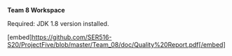 **Team 8 Workspace**

Required: JDK 1.8 version installed.


[embed]https://github.com/SER516-S20/ProjectFive/blob/master/Team_08/doc/Quality%20Report.pdf[/embed]
